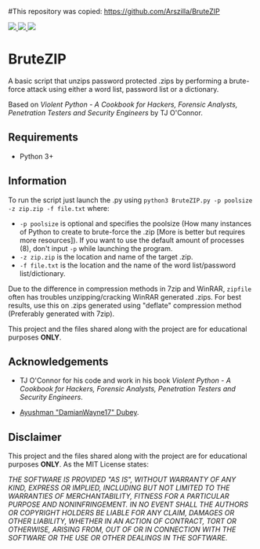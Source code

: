 #This repository was copied: https://github.com/Arszilla/BruteZIP
<p align="left">
    <a href="https://github.com/Arszilla/BruteZIP/blob/master/LICENSE">
        <img src="https://img.shields.io/github/license/Arszilla/BruteZIP.svg?color=green&logo=github">
    </a>
    <a href="https://github.com/Arszilla/BruteZIP/stargazers">
        <img src="https://img.shields.io/github/stars/Arszilla/BruteZIP.svg?color=yellow&logo=github">
    </a>
    <a href="http://www.python.org/download/">
        <img src="https://img.shields.io/badge/Python-3+-yellow.svg?color=blue&logo=python&logoColor=white">
    </a>
</p>

# BruteZIP
A basic script that unzips password protected .zips by performing a brute-force attack using either a word list, 
password list or a dictionary. 

Based on _Violent Python - A Cookbook for Hackers, Forensic Analysts, Penetration Testers and Security Engineers_ by 
TJ O'Connor.

## Requirements
- Python 3+

## Information
To run the script just launch the .py using `python3 BruteZIP.py -p poolsize -z zip.zip -f file.txt` where:

- `-p poolsize` is optional and specifies the poolsize (How many instances of Python to create to brute-force the 
.zip [More is better but requires more resources]). If you want to use the default amount of processes (8), don't input
`-p` while launching the program.
- `-z zip.zip` is the location and name of the target .zip.
- `-f file.txt` is the location and the name of the word list/password list/dictionary.

Due to the difference in compression methods in 7zip and WinRAR, `zipfile` often has troubles unzipping/cracking WinRAR 
generated .zips. For best results, use this on .zips generated using "deflate" compression method (Preferably generated 
with 7zip).

This project and the files shared along with the project are for educational purposes **ONLY**.

## Acknowledgements
- TJ O'Connor for his code and work in his book _Violent Python - A Cookbook for Hackers, Forensic Analysts, 
Penetration Testers and Security Engineers_.

- [Ayushman "DamianWayne17" Dubey](https://github.com/DamianWayne17).

## Disclaimer
This project and the files shared along with the project are for educational purposes **ONLY**. As the MIT License 
states:

_THE SOFTWARE IS PROVIDED "AS IS", WITHOUT WARRANTY OF ANY KIND, EXPRESS OR IMPLIED, INCLUDING BUT NOT LIMITED TO THE 
WARRANTIES OF MERCHANTABILITY, FITNESS FOR A PARTICULAR PURPOSE AND NONINFRINGEMENT. IN NO EVENT SHALL THE AUTHORS OR 
COPYRIGHT HOLDERS BE LIABLE FOR ANY CLAIM, DAMAGES OR OTHER LIABILITY, WHETHER IN AN ACTION OF CONTRACT, TORT OR 
OTHERWISE, ARISING FROM, OUT OF OR IN CONNECTION WITH THE SOFTWARE OR THE USE OR OTHER DEALINGS IN THE SOFTWARE._
